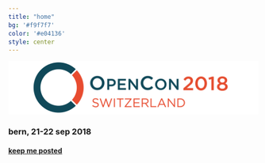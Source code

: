 ```yaml
---
title: "home"
bg: '#f9f7f7'
color: '#e04136'
style: center
---
```


![opencon-switzerland-logo](img/logo.png)

### bern, 21-22 sep 2018

#### [keep me posted](https://goo.gl/forms/z7A65UbEpLWiIOgY2)
